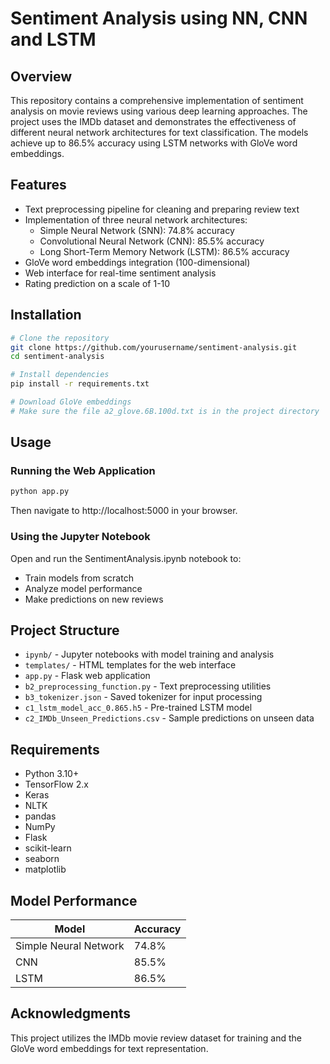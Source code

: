# Sentiment Analysis using NN, CNN and LSTM

## Overview
This repository contains a comprehensive implementation of sentiment analysis on movie reviews using various deep learning approaches. The project uses the IMDb dataset and demonstrates the effectiveness of different neural network architectures for text classification. The models achieve up to 86.5% accuracy using LSTM networks with GloVe word embeddings.

## Features
- Text preprocessing pipeline for cleaning and preparing review text
- Implementation of three neural network architectures:
  - Simple Neural Network (SNN): 74.8% accuracy
  - Convolutional Neural Network (CNN): 85.5% accuracy
  - Long Short-Term Memory Network (LSTM): 86.5% accuracy
- GloVe word embeddings integration (100-dimensional)
- Web interface for real-time sentiment analysis
- Rating prediction on a scale of 1-10

## Installation
```bash
# Clone the repository
git clone https://github.com/yourusername/sentiment-analysis.git
cd sentiment-analysis

# Install dependencies
pip install -r requirements.txt

# Download GloVe embeddings
# Make sure the file a2_glove.6B.100d.txt is in the project directory
```

## Usage
### Running the Web Application
```bash
python app.py
```
Then navigate to http://localhost:5000 in your browser.

### Using the Jupyter Notebook
Open and run the SentimentAnalysis.ipynb notebook to:
- Train models from scratch
- Analyze model performance
- Make predictions on new reviews

## Project Structure
- `ipynb/` - Jupyter notebooks with model training and analysis
- `templates/` - HTML templates for the web interface
- `app.py` - Flask web application
- `b2_preprocessing_function.py` - Text preprocessing utilities
- `b3_tokenizer.json` - Saved tokenizer for input processing
- `c1_lstm_model_acc_0.865.h5` - Pre-trained LSTM model
- `c2_IMDb_Unseen_Predictions.csv` - Sample predictions on unseen data

## Requirements
- Python 3.10+
- TensorFlow 2.x
- Keras
- NLTK
- pandas
- NumPy
- Flask
- scikit-learn
- seaborn
- matplotlib

## Model Performance
| Model                 | Accuracy |
|-----------------------|----------|
| Simple Neural Network | 74.8%    |
| CNN                   | 85.5%    |
| LSTM                  | 86.5%    |

## Acknowledgments
This project utilizes the IMDb movie review dataset for training and the GloVe word embeddings for text representation.